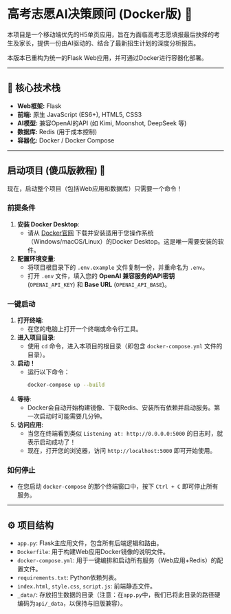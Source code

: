 # 高考志愿AI决策顾问 (Docker版) 🚀

本项目是一个移动端优先的H5单页应用，旨在为面临高考志愿填报最后抉择的考生及家长，提供一份由AI驱动的、结合了最新招生计划的深度分析报告。

本版本已重构为统一的Flask Web应用，并可通过Docker进行容器化部署。

---

## 🎯 核心技术栈

- **Web框架:** Flask
- **前端:** 原生 JavaScript (ES6+), HTML5, CSS3
- **AI模型:** 兼容OpenAI的API (如 Kimi, Moonshot, DeepSeek 等)
- **数据库:** Redis (用于成本控制)
- **容器化:** Docker / Docker Compose

---

## 启动项目 (傻瓜版教程) 🐳

现在，启动整个项目（包括Web应用和数据库）只需要一个命令！

### 前提条件

1.  **安装 Docker Desktop**:
    *   请从 [Docker官网](https://www.docker.com/products/docker-desktop/) 下载并安装适用于您操作系统（Windows/macOS/Linux）的Docker Desktop。这是唯一需要安装的软件。
2.  **配置环境变量**:
    *   将项目根目录下的 `.env.example` 文件复制一份，并重命名为 `.env`。
    *   打开 `.env` 文件，填入您的 **OpenAI 兼容服务的API密钥** (`OPENAI_API_KEY`) 和 **Base URL** (`OPENAI_API_BASE`)。

### 一键启动

1.  **打开终端**:
    *   在您的电脑上打开一个终端或命令行工具。
2.  **进入项目目录**:
    *   使用 `cd` 命令，进入本项目的根目录（即包含 `docker-compose.yml` 文件的目录）。
3.  **启动！**
    *   运行以下命令：
        ```bash
        docker-compose up --build
        ```
4.  **等待**:
    *   Docker会自动开始构建镜像、下载Redis、安装所有依赖并启动服务。第一次启动时可能需要几分钟。
5.  **访问应用**:
    *   当您在终端看到类似 `Listening at: http://0.0.0.0:5000` 的日志时，就表示启动成功了！
    *   现在，打开您的浏览器，访问 `http://localhost:5000` 即可开始使用。

### 如何停止

-   在您启动 `docker-compose` 的那个终端窗口中，按下 `Ctrl + C` 即可停止所有服务。

---

## ⚙️ 项目结构

-   `app.py`: Flask主应用文件，包含所有后端逻辑和路由。
-   `Dockerfile`: 用于构建Web应用Docker镜像的说明文件。
-   `docker-compose.yml`: 用于一键编排和启动所有服务（Web应用+Redis）的配置文件。
-   `requirements.txt`: Python依赖列表。
-   `index.html`, `style.css`, `script.js`: 前端静态文件。
-   `_data/`: 存放招生数据的目录（注意：在`app.py`中，我们已将此目录的路径硬编码为`api/_data`，以保持与旧版兼容）。
